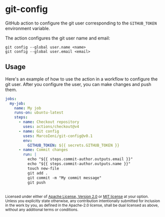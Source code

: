 # git-config

GitHub action to configure the git user corresponding to the `GITHUB_TOKEN` environment variable.

The action configures the git user name and email:

```
git config --global user.name <name>
git config --global user.email <email>
```

## Usage

Here's an example of how to use the action in a workflow to configure the git user.
After you configure the user, you can make changes and push them.

```yaml
jobs:
  my-job:
    name: My job
    runs-on: ubuntu-latest
    steps:
      - name: Checkout repository
        uses: actions/checkout@v4
      - name: Git config
        uses: MarcoIeni/git-config@v0.1
        env:
          GITHUB_TOKEN: ${{ secrets.GITHUB_TOKEN }}
      - name: Commit changes
        run: |
          echo "${{ steps.commit-author.outputs.email }}"
          echo "${{ steps.commit-author.outputs.name }}"
          touch new-file
          git add .
          git commit -m "My commit message"
          git push
```

<br>

<sup>
Licensed under either of <a href="LICENSE-APACHE">Apache License, Version 2.0</a>
or <a href="LICENSE-MIT">MIT license</a> at your option.
</sup>

<br>

<sub>
Unless you explicitly state otherwise, any contribution intentionally submitted
for inclusion in the work by you, as defined in the Apache-2.0 license, shall be
dual licensed as above, without any additional terms or conditions.
</sub>
